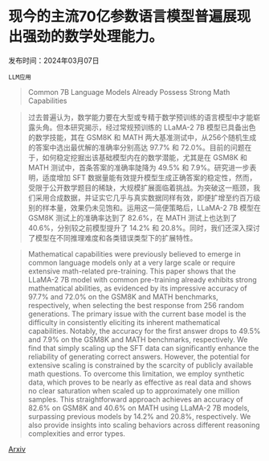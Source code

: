 # 现今的主流70亿参数语言模型普遍展现出强劲的数学处理能力。

发布时间：2024年03月07日

`LLM应用`

> Common 7B Language Models Already Possess Strong Math Capabilities

> 过去普遍认为，数学能力要在大型或专精于数学预训练的语言模型中才能崭露头角。但本研究揭示，经过常规预训练的 LLaMA-2 7B 模型已具备出色的数学技能，其在 GSM8K 和 MATH 两大基准测试中，从256个随机生成的答案中选出最优解的准确率分别高达 97.7% 和 72.0%。目前的问题在于，如何稳定挖掘出该基础模型内在的数学潜能，尤其是在 GSM8K 和 MATH 测试中，首条答案的准确率陡降为 49.5% 和 7.9%。研究进一步表明，适度增加 SFT 数据量能有效提升模型生成正确答案的稳定性，然而，受限于公开数学题目的稀缺，大规模扩展面临着挑战。为突破这一瓶颈，我们采用合成数据，并证实它几乎与真实数据同样有效，即便扩增至约百万级别的样本量，效果仍未见饱和。运用这一简便策略后，LLaMA-2 7B 模型在 GSM8K 测试上的准确率达到了 82.6%，在 MATH 测试上也达到了 40.6%，分别较之前模型提升了 14.2% 和 20.8%。同时，我们还深入探讨了模型在不同推理难度和各类错误类型下的扩展特性。

> Mathematical capabilities were previously believed to emerge in common language models only at a very large scale or require extensive math-related pre-training. This paper shows that the LLaMA-2 7B model with common pre-training already exhibits strong mathematical abilities, as evidenced by its impressive accuracy of 97.7% and 72.0% on the GSM8K and MATH benchmarks, respectively, when selecting the best response from 256 random generations. The primary issue with the current base model is the difficulty in consistently eliciting its inherent mathematical capabilities. Notably, the accuracy for the first answer drops to 49.5% and 7.9% on the GSM8K and MATH benchmarks, respectively. We find that simply scaling up the SFT data can significantly enhance the reliability of generating correct answers. However, the potential for extensive scaling is constrained by the scarcity of publicly available math questions. To overcome this limitation, we employ synthetic data, which proves to be nearly as effective as real data and shows no clear saturation when scaled up to approximately one million samples. This straightforward approach achieves an accuracy of 82.6% on GSM8K and 40.6% on MATH using LLaMA-2 7B models, surpassing previous models by 14.2% and 20.8%, respectively. We also provide insights into scaling behaviors across different reasoning complexities and error types.

[Arxiv](https://arxiv.org/abs/2403.04706)